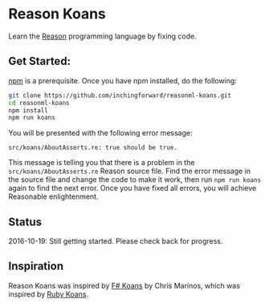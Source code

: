 # Reason Koans

Learn the [Reason](https://facebook.github.io/reason/) programming language by fixing code.

## Get Started:

[npm](https://www.npmjs.com) is a prerequisite.  Once you have npm installed, do the following:

```sh
git clone https://github.com/inchingforward/reasonml-koans.git
cd reasonml-koans
npm install
npm run koans
```

You will be presented with the following error message:

    src/koans/AboutAsserts.re: true should be true.

This message is telling you that there is a problem in the `src/koans/AboutAsserts.re` Reason source file.  Find the error message in the source file and change the code to make it work, then run `npm run koans` again to find the next error.  Once you have fixed all errors, you will achieve Reasonable enlightenment.

## Status

2016-10-19: Still getting started.  Please check back for progress.

## Inspiration

Reason Koans was inspired by [F# Koans](https://github.com/ChrisMarinos/FSharpKoans) by Chris Marinos, which was inspired by [Ruby Koans](http://rubykoans.com/).
